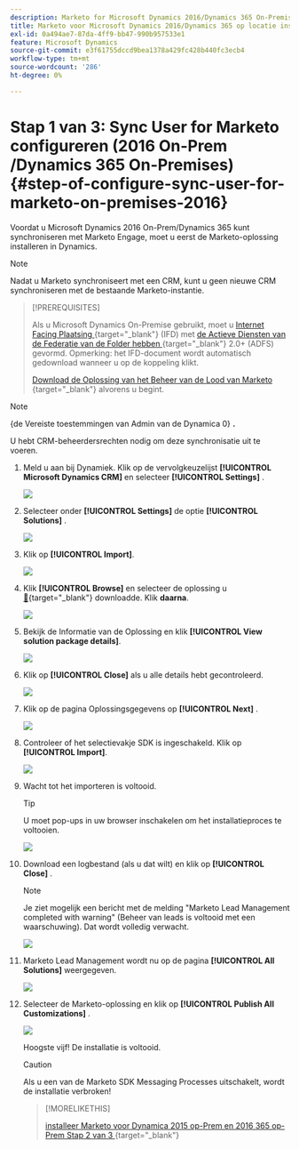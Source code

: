 ```yaml
---
description: Marketo for Microsoft Dynamics 2016/Dynamics 365 On-Premises 1 of 3 - Marketo Docs - Productdocumentatie installeren
title: Marketo voor Microsoft Dynamics 2016/Dynamics 365 op locatie installeren Stap 1 van 3
exl-id: 0a494ae7-87da-4ff9-bb47-990b957533e1
feature: Microsoft Dynamics
source-git-commit: e3f61755dccd9bea1378a429fc428b440fc3ecb4
workflow-type: tm+mt
source-wordcount: '286'
ht-degree: 0%

---
```


# Stap 1 van 3: Sync User for Marketo configureren (2016 On-Prem /Dynamics 365 On-Premises) {#step-of-configure-sync-user-for-marketo-on-premises-2016}

Voordat u Microsoft Dynamics 2016 On-Prem/Dynamics 365 kunt synchroniseren met Marketo Engage, moet u eerst de Marketo-oplossing installeren in Dynamics.

>[!NOTE]
>
>Nadat u Marketo synchroniseert met een CRM, kunt u geen nieuwe CRM synchroniseren met de bestaande Marketo-instantie.

>[!PREREQUISITES]
>
>Als u Microsoft Dynamics On-Premise gebruikt, moet u [ Internet Facing Plaatsing ](https://learn.microsoft.com/en-us/dynamics365/customerengagement/on-premises/deploy/configure-an-internet-facing-deployment){target="_blank"} (IFD) met [ de Actieve Diensten van de Federatie van de Folder hebben ](https://msdn.microsoft.com/en-us/library/bb897402.aspx){target="_blank"} 2.0+ (ADFS) gevormd. Opmerking: het IFD-document wordt automatisch gedownload wanneer u op de koppeling klikt.
>
>[ Download de Oplossing van het Beheer van de Lood van Marketo ](/help/marketo/product-docs/crm-sync/microsoft-dynamics-sync/sync-setup/download-the-marketo-lead-management-solution.md){target="_blank"} alvorens u begint.

>[!NOTE]
>
>{de Vereiste toestemmingen van Admin van de Dynamica 0} **.**
>
>U hebt CRM-beheerdersrechten nodig om deze synchronisatie uit te voeren.

1. Meld u aan bij Dynamiek. Klik op de vervolgkeuzelijst **[!UICONTROL Microsoft Dynamics CRM]** en selecteer **[!UICONTROL Settings]** .

   ![](assets/image2015-3-19-8-33-29.png)

1. Selecteer onder **[!UICONTROL Settings]** de optie **[!UICONTROL Solutions]** .

   ![](assets/image2015-3-19-8-33-3.png)

1. Klik op **[!UICONTROL Import]**.

   ![](assets/image2015-3-19-8-34-8.png)

1. Klik **[!UICONTROL Browse]** en selecteer de oplossing u [&#128279;](/help/marketo/product-docs/crm-sync/microsoft-dynamics-sync/sync-setup/download-the-marketo-lead-management-solution.md){target="_blank"} downloadde. Klik **daarna**.

   ![](assets/image2015-3-19-9-20-56.png)

1. Bekijk de Informatie van de Oplossing en klik **[!UICONTROL View solution package details]**.

   ![](assets/image2015-11-18-11-12-8.png)

1. Klik op **[!UICONTROL Close]** als u alle details hebt gecontroleerd.

   ![](assets/step6.png)

1. Klik op de pagina Oplossingsgegevens op **[!UICONTROL Next]** .

   ![](assets/image2015-3-19-9-21-50.png)

1. Controleer of het selectievakje SDK is ingeschakeld. Klik op **[!UICONTROL Import]**.

   ![](assets/image2015-3-19-9-19-12.png)

1. Wacht tot het importeren is voltooid.

   >[!TIP]
   >
   >U moet pop-ups in uw browser inschakelen om het installatieproces te voltooien.

   ![](assets/image2015-3-11-11-34-9.png)

1. Download een logbestand (als u dat wilt) en klik op **[!UICONTROL Close]** .

   >[!NOTE]
   >
   >Je ziet mogelijk een bericht met de melding &quot;Marketo Lead Management completed with warning&quot; (Beheer van leads is voltooid met een waarschuwing). Dat wordt volledig verwacht.

   ![](assets/image2015-3-13-9-54-39.png)

1. Marketo Lead Management wordt nu op de pagina **[!UICONTROL All Solutions]** weergegeven.

   ![](assets/image2015-3-19-8-40-38.png)

1. Selecteer de Marketo-oplossing en klik op **[!UICONTROL Publish All Customizations]** .

   ![](assets/image2015-3-19-8-41-21.png)

   Hoogste vijf! De installatie is voltooid.

   >[!CAUTION]
   >
   >Als u een van de Marketo SDK Messaging Processes uitschakelt, wordt de installatie verbroken!

   >[!MORELIKETHIS]
   >
   >[ installeer Marketo voor Dynamica 2015 op-Prem en 2016 365 op-Prem Stap 2 van 3 ](/help/marketo/product-docs/crm-sync/microsoft-dynamics-sync/sync-setup/microsoft-dynamics-2016-dynamics-365-on-premises/step-2-of-3-set-up.md){target="_blank"}
